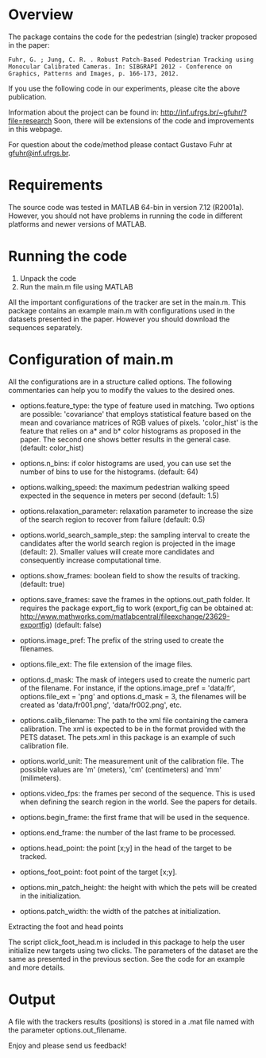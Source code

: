 
Overview
=========

The package contains the code for the pedestrian (single) tracker proposed in the paper:

	Fuhr, G. ; Jung, C. R. . Robust Patch-Based Pedestrian Tracking using Monocular Calibrated Cameras. In: SIBGRAPI 2012 - Conference on Graphics, Patterns and Images, p. 166-173, 2012. 

If you use the following code in our experiments, please cite the above publication.

Information about the project can be found in: http://inf.ufrgs.br/~gfuhr/?file=research
Soon, there will be extensions of the code and improvements in this webpage.

For question about the code/method please contact Gustavo Fuhr
at gfuhr@inf.ufrgs.br.

Requirements
============

The source code was tested in MATLAB 64-bin in version
7.12 (R2001a). However, you should not have problems in running the
code in different platforms and newer versions of MATLAB.

Running the code
================
1. Unpack the code
2. Run the main.m file using MATLAB

All the important configurations of the tracker are set in the main.m. This package contains
 an example main.m with configurations used in the datasets presented in the paper. However 
you should download the sequences separately.

Configuration of main.m
=======================

All the configurations are in a structure called options. The following commentaries can 
help you to modify the values to the desired ones.

- options.feature_type: the type of feature used in matching. Two options are possible: 
'covariance' that employs statistical feature based on the mean and covariance matrices 
of RGB values of pixels. 'color_hist' is the feature that relies on a* and b* color 
histograms as proposed in the paper. The second one shows better results in the 
general case. (default: color_hist)

- options.n_bins: if color histograms are used, you can use set the number of bins to 
use for the histograms. (default: 64)

- options.walking_speed: the maximum pedestrian walking speed expected in the sequence 
in meters per second (default: 1.5)

- options.relaxation_parameter: relaxation parameter to increase the size of the search 
region to recover from failure (default: 0.5)

- options.world_search_sample_step: the sampling interval to create the candidates after 
the world search region is projected in the image (default: 2). Smaller values will 
create more candidates and consequently increase computational time.

- options.show_frames: boolean field to show the results of tracking.
(default: true)

- options.save_frames: save the frames in the options.out_path folder.
It requires the package export_fig to work (export_fig can be obtained
at: http://www.mathworks.com/matlabcentral/fileexchange/23629-exportfig)
(default: false)

- options.image_pref: The prefix of the string used to create the filenames.

- options.file_ext: The file extension of the image files.

- options.d_mask: The mask of integers used to create the numeric part of the 
filename. For instance, if the options.image_pref = 'data/fr', options.file_ext = 'png' 
and options.d_mask = 3, the filenames will be created as 'data/fr001.png', 
'data/fr002.png', etc.

- options.calib_filename: The path to the xml file containing the camera calibration. 
The xml is expected to be in the format provided with the PETS dataset. The pets.xml 
in this package is an example of such calibration file.

- options.world_unit: The measurement unit of the calibration file. The possible values 
are 'm' (meters), 'cm' (centimeters) and 'mm' (milimeters).

- options.video_fps: the frames per second of the sequence. This is used when defining 
the search region in the world. See the papers for details.

- options.begin_frame: the first frame that will be used in the sequence.

- options.end_frame: the number of the last frame to be processed.

- options.head_point: the point [x;y] in the head of the target to
be tracked.

- options_foot_point: foot point of the target [x;y].

- options.min_patch_height: the height with which the pets will be created
in the initialization.

- options.patch_width: the width of the patches at initialization.


Extracting the foot and head points

The script click_foot_head.m is included in this package to help the user initialize 
new targets using two clicks. The parameters of the dataset are the same as presented 
in the previous section. See the code for an example and more details.

Output
======

A file with the trackers results (positions) is stored in a .mat file named with the 
parameter options.out_filename.

Enjoy and please send us feedback!

